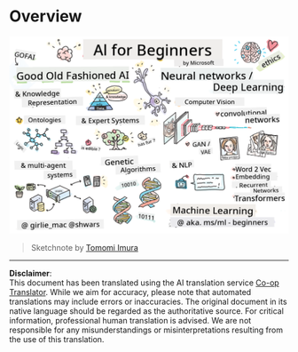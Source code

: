 <!--
CO_OP_TRANSLATOR_METADATA:
{
  "original_hash": "5fef1a0b22498d7188959e2a2cb08af7",
  "translation_date": "2025-08-31T17:30:22+00:00",
  "source_file": "lessons/README.md",
  "language_code": "en"
}
-->
# Overview

![Overview in a doodle](../../../translated_images/ai-overview.0857791951d19500d0ef8b803d77110c738dcafc52306e6d68724742cd4af167.en.png)

> Sketchnote by [Tomomi Imura](https://twitter.com/girlie_mac)

---

**Disclaimer**:  
This document has been translated using the AI translation service [Co-op Translator](https://github.com/Azure/co-op-translator). While we aim for accuracy, please note that automated translations may include errors or inaccuracies. The original document in its native language should be regarded as the authoritative source. For critical information, professional human translation is advised. We are not responsible for any misunderstandings or misinterpretations resulting from the use of this translation.